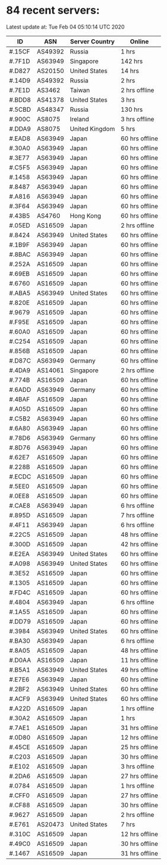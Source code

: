 # 84 recent servers:

Latest update at: Tue Feb 04 05:10:14 UTC 2020

| ID | ASN | Server Country | Online |
| -- | --- | -------------- | ------ |
| #.15CF | AS49392 | Russia | 1 hrs |
| #.7F1D | AS63949 | Singapore | 142 hrs |
| #.D827 | AS20150 | United States | 14 hrs |
| #.14D9 | AS49392 | Russia | 2 hrs |
| #.7E1D | AS3462 | Taiwan | 2 hrs offline |
| #.BDD8 | AS41378 | United States | 3 hrs |
| #.5CBD | AS48347 | Russia | 130 hrs |
| #.900C | AS8075 | Ireland | 3 hrs offline |
| #.DDA9 | AS8075 | United Kingdom | 5 hrs |
| #.EAD8 | AS63949 | Japan | 60 hrs offline |
| #.30A0 | AS63949 | Japan | 60 hrs offline |
| #.3E77 | AS63949 | Japan | 60 hrs offline |
| #.C5F5 | AS63949 | Japan | 60 hrs offline |
| #.1458 | AS63949 | Japan | 60 hrs offline |
| #.8487 | AS63949 | Japan | 60 hrs offline |
| #.A816 | AS63949 | Japan | 60 hrs offline |
| #.3F64 | AS63949 | Japan | 60 hrs offline |
| #.43B5 | AS4760 | Hong Kong | 60 hrs offline |
| #.05ED | AS16509 | Japan | 2 hrs offline |
| #.8424 | AS63949 | United States | 60 hrs offline |
| #.1B9F | AS63949 | Japan | 60 hrs offline |
| #.8BAC | AS63949 | Japan | 60 hrs offline |
| #.252A | AS16509 | Japan | 60 hrs offline |
| #.69EB | AS16509 | Japan | 60 hrs offline |
| #.6760 | AS16509 | Japan | 60 hrs offline |
| #.ABA5 | AS63949 | United States | 60 hrs offline |
| #.820E | AS16509 | Japan | 60 hrs offline |
| #.9679 | AS16509 | Japan | 60 hrs offline |
| #.F95E | AS16509 | Japan | 60 hrs offline |
| #.60A0 | AS16509 | Japan | 60 hrs offline |
| #.C254 | AS16509 | Japan | 60 hrs offline |
| #.856B | AS16509 | Japan | 60 hrs offline |
| #.D87C | AS63949 | Germany | 60 hrs offline |
| #.4DA9 | AS14061 | Singapore | 2 hrs offline |
| #.774B | AS16509 | Japan | 60 hrs offline |
| #.6ADD | AS63949 | Germany | 60 hrs offline |
| #.4BAF | AS16509 | Japan | 60 hrs offline |
| #.A05D | AS16509 | Japan | 60 hrs offline |
| #.C5B2 | AS63949 | Japan | 60 hrs offline |
| #.6A80 | AS63949 | Japan | 60 hrs offline |
| #.78D6 | AS63949 | Germany | 60 hrs offline |
| #.8D76 | AS63949 | Japan | 60 hrs offline |
| #.62E7 | AS16509 | Japan | 60 hrs offline |
| #.228B | AS16509 | Japan | 60 hrs offline |
| #.ECDC | AS16509 | Japan | 60 hrs offline |
| #.5EE0 | AS16509 | Japan | 60 hrs offline |
| #.0EE8 | AS16509 | Japan | 60 hrs offline |
| #.CAE8 | AS63949 | Japan | 6 hrs offline |
| #.895D | AS16509 | Japan | 7 hrs offline |
| #.4F11 | AS63949 | Japan | 6 hrs offline |
| #.22C5 | AS16509 | Japan | 48 hrs offline |
| #.300D | AS16509 | Japan | 42 hrs offline |
| #.E2EA | AS63949 | United States | 60 hrs offline |
| #.A098 | AS63949 | United States | 60 hrs offline |
| #.3E52 | AS16509 | Japan | 60 hrs offline |
| #.1305 | AS16509 | Japan | 60 hrs offline |
| #.FD4C | AS16509 | Japan | 60 hrs offline |
| #.4804 | AS63949 | Japan | 6 hrs offline |
| #.1A55 | AS16509 | Japan | 60 hrs offline |
| #.DD79 | AS16509 | Japan | 60 hrs offline |
| #.3984 | AS63949 | United States | 60 hrs offline |
| #.BA30 | AS63949 | Japan | 6 hrs offline |
| #.8A05 | AS16509 | Japan | 48 hrs offline |
| #.D0AA | AS16509 | Japan | 11 hrs offline |
| #.B5A1 | AS63949 | United States | 49 hrs offline |
| #.E7E6 | AS63949 | Japan | 60 hrs offline |
| #.2BF2 | AS63949 | United States | 60 hrs offline |
| #.ACF9 | AS63949 | United States | 60 hrs offline |
| #.A22D | AS16509 | Japan | 1 hrs offline |
| #.30A2 | AS16509 | Japan | 1 hrs |
| #.7AE1 | AS16509 | Japan | 31 hrs offline |
| #.0D80 | AS16509 | Japan | 12 hrs offline |
| #.45CE | AS16509 | Japan | 25 hrs offline |
| #.C203 | AS16509 | Japan | 30 hrs offline |
| #.E102 | AS16509 | Japan | 3 hrs offline |
| #.2DA6 | AS16509 | Japan | 27 hrs offline |
| #.0784 | AS16509 | Japan | 1 hrs offline |
| #.CFF0 | AS16509 | Japan | 27 hrs offline |
| #.CF88 | AS16509 | Japan | 30 hrs offline |
| #.9627 | AS16509 | Japan | 2 hrs offline |
| #.E761 | AS20473 | United States | 7 hrs |
| #.310C | AS16509 | Japan | 12 hrs offline |
| #.49C0 | AS16509 | Japan | 30 hrs offline |
| #.1467 | AS16509 | Japan | 31 hrs offline |

